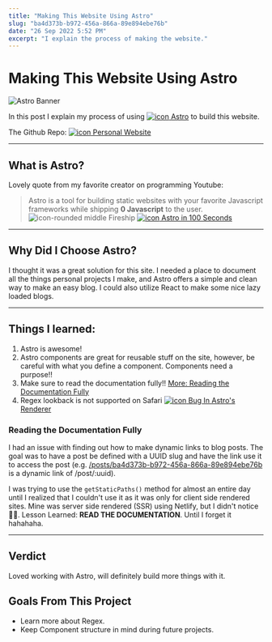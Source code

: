 ```yaml
---
title: "Making This Website Using Astro"
slug: "ba4d373b-b972-456a-866a-89e894ebe76b"
date: "26 Sep 2022 5:52 PM"
excerpt: "I explain the process of making the website."
---
```

# Making This Website Using Astro
![Astro Banner](https://raw.githubusercontent.com/withastro/astro/main/assets/social/banner.svg)

In this post I explain my process of using 
[![icon](https://raw.githubusercontent.com/withastro/astro/main/assets/brand/file-icon.svg) Astro](https://astro.build/) 
to build this website.

The Github Repo: [![icon](https://github.com/fluidicon.png) Personal Website](https://github.com/marcoseiza/PersonalWebsite)

-----

## What is Astro?
Lovely quote from my favorite creator on programming Youtube:
> Astro is a tool for building static websites with your favorite 
> Javascript frameworks while shipping **0 Javascript** to the user.<br>
> ![icon-rounded middle](https://yt3.ggpht.com/ytc/AMLnZu80d66aj0mK3KEyMfpdGFyrVWdV5tfezE17IwRkhw=s176-c-k-c0x00ffffff-no-rj) Fireship [![icon](https://www.youtube.com/s/desktop/b8096f4d/img/favicon_32x32.png) Astro in 100 Seconds](https://www.youtube.com/watch?v=dsTXcSeAZq8)

-----

## Why Did I Choose Astro?
I thought it was a great solution for this site. I needed a place to document all
the things personal projects I make, and Astro offers a simple and clean way to make 
an easy blog. I could also utilize React to make some nice lazy loaded blogs.

-----

## Things I learned:
1. Astro is awesome!
1. Astro components are great for reusable stuff on the site, however, be careful with what you define a component. Components need a purpose!!
1. Make sure to read the documentation fully!! [More: Reading the Documentation Fully](#reading-the-documentation-fully)
1. Regex lookback is not supported on Safari [![icon](https://github.com/fluidicon.png) Bug In Astro's Renderer](https://github.com/withastro/astro/issues/4865)


### Reading the Documentation Fully
I had an issue with finding out how to make dynamic links to blog posts. The goal
was to have a post be defined with a UUID slug and have the link use it to access the post (e.g. [/posts/ba4d373b-b972-456a-866a-89e894ebe76b](/posts/ba4d373b-b972-456a-866a-89e894ebe76b) is a dynamic link of /post/:uuid).

I was trying to use the `getStaticPaths()` method for almost an entire day until I realized
that I couldn't use it as it was only for client side rendered sites. Mine was 
server side rendered (SSR) using Netlify, but I didn't notice 🤦‍♂️. Lesson Learned: 
**READ THE DOCUMENTATION**. Until I forget it hahahaha.

----

## Verdict 
Loved working with Astro, will definitely build more things with it.

## Goals From This Project
- Learn more about Regex.
- Keep Component structure in mind during future projects.
